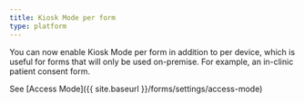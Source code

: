 ```yaml
---
title: Kiosk Mode per form
type: platform
---
```


You can now enable Kiosk Mode per form in addition to per device, which is useful for forms that will only be used on-premise. For example, an in-clinic patient consent form.

See [Access Mode]({{ site.baseurl }}/forms/settings/access-mode)